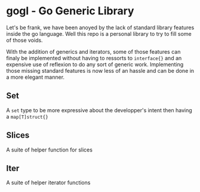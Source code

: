 # gogl - Go Generic Library

Let's be frank, we have been anoyed by the lack of standard library features inside the go language. Well this repo is a personal library to try to fill some of those voids.

With the addition of generics and iterators, some of those features can finaly be implemented without having to ressorts to `interface{}` and an expensive use of reflexion to do any sort of generic work. Implementing those missing standard features is now less of an hassle and can be done in a more elegant manner.

## Set

A `set` type to be more expressive about the developper's intent then having a `map[T]struct{}`

## Slices

A suite of helper function for slices

## Iter

A suite of helper iterator functions

